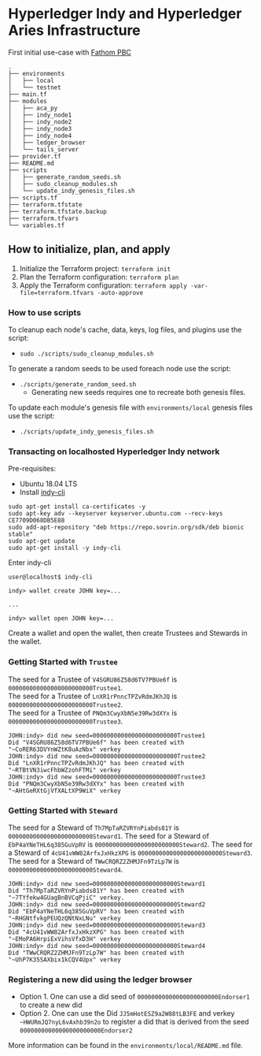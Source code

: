 # Hyperledger Indy and Hyperledger Aries Infrastructure

First initial use-case with [Fathom PBC](https://www.fathompbc.org/)

```terminal
.
├── environments
│   ├── local
│   └── testnet
├── main.tf
├── modules
│   ├── aca_py
│   ├── indy_node1
│   ├── indy_node2
│   ├── indy_node3
│   ├── indy_node4
│   ├── ledger_browser
│   └── tails_server
├── provider.tf
├── README.md
├── scripts
│   ├── generate_random_seeds.sh
│   ├── sudo_cleanup_modules.sh
│   └── update_indy_genesis_files.sh
├── scripts.tf
├── terraform.tfstate
├── terraform.tfstate.backup
├── terraform.tfvars
└── variables.tf
```

## How to initialize, plan, and apply

1. Initialize the Terraform project: `terraform init`
2. Plan the Terraform configuration: `terraform plan`
3. Apply the Terraform configuration: `terraform apply -var-file=terraform.tfvars -auto-approve`

### How to use scripts

To cleanup each node's cache, data, keys, log files, and plugins use the script:

- `sudo ./scripts/sudo_cleanup_modules.sh`

To generate a random seeds to be used foreach node use the script:

- `./scripts/generate_random_seed.sh`  
  - Generating new seeds requires one to recreate both genesis files.

To update each module's genesis file with `environments/local` genesis files use the script:

- `./scripts/update_indy_genesis_files.sh`

### Transacting on localhosted Hyperledger Indy network

Pre-requisites:

- Ubuntu 18.04 LTS
- Install [indy-cli](https://github.com/hyperledger/indy-sdk/blob/main/README.md#ubuntu-based-distributions-ubuntu-1604-and-1804)

```console
sudo apt-get install ca-certificates -y
sudo apt-key adv --keyserver keyserver.ubuntu.com --recv-keys CE7709D068DB5E88
sudo add-apt-repository "deb https://repo.sovrin.org/sdk/deb bionic stable"
sudo apt-get update
sudo apt-get install -y indy-cli
```

Enter indy-cli

```terminal
user@localhost$ indy-cli

indy> wallet create JOHN key=...

...

indy> wallet open JOHN key=...
```

Create a wallet and open the wallet, then create Trustees and Stewards in the wallet.

### Getting Started with `Trustee`

The seed for a Trustee of `V4SGRU86Z58d6TV7PBUe6f` is `000000000000000000000000Trustee1`.  
The seed for a Trustee of `LnXR1rPnncTPZvRdmJKhJQ` is `000000000000000000000000Trustee2`.  
The seed for a Trustee of `PNQm3CwyXbN5e39Rw3dXYx` is `000000000000000000000000Trustee3`.  

```terminal
JOHN:indy> did new seed=000000000000000000000000Trustee1 
Did "V4SGRU86Z58d6TV7PBUe6f" has been created with "~CoRER63DVYnWZtK8uAzNbx" verkey
JOHN:indy> did new seed=000000000000000000000000Trustee2
Did "LnXR1rPnncTPZvRdmJKhJQ" has been created with "~RTBtVN3iwcFhbWZzohFTMi" verkey
JOHN:indy> did new seed=000000000000000000000000Trustee3
Did "PNQm3CwyXbN5e39Rw3dXYx" has been created with "~AHtGeRXtGjVfXALtXP9WiX" verkey
```

### Getting Started with `Steward`

The seed for a Steward of `Th7MpTaRZVRYnPiabds81Y` is `000000000000000000000000Steward1`.
The seed for a Steward of `EbP4aYNeTHL6q385GuVpRV` is `000000000000000000000000Steward2`.
The seed for a Steward of `4cU41vWW82ArfxJxHkzXPG` is `000000000000000000000000Steward3`.
The seed for a Steward of `TWwCRQRZ2ZHMJFn9TzLp7W` is `000000000000000000000000Steward4`.

```terminal
JOHN:indy> did new seed=000000000000000000000000Steward1
Did "Th7MpTaRZVRYnPiabds81Y" has been created with "~7TYfekw4GUagBnBVCqPjiC" verkey.
JOHN:indy> did new seed=000000000000000000000000Steward2
Did "EbP4aYNeTHL6q385GuVpRV" has been created with "~RHGNtfvkgPEUQzQNtNxLNu" verkey
JOHN:indy> did new seed=000000000000000000000000Steward3
Did "4cU41vWW82ArfxJxHkzXPG" has been created with "~EMoPA6HrpiExVihsVfxD3H" verkey
JOHN:indy> did new seed=000000000000000000000000Steward4
Did "TWwCRQRZ2ZHMJFn9TzLp7W" has been created with "~UhP7K35SAXbix1kCQV4Upx" verkey
```

### Registering a new did using the ledger browser

- Option 1. One can use a did seed of `00000000000000000000000Endorser1` to create a new did
- Option 2. One can use the Did `JJ5mHotESZ9a2W88tLB3FE` and verkey `~HWURmJQ7nyL6vAxhb39n2o` to register a did that is derived from the seed `00000000000000000000000Endorser2`

More information can be found in the `environments/local/README.md` file.
